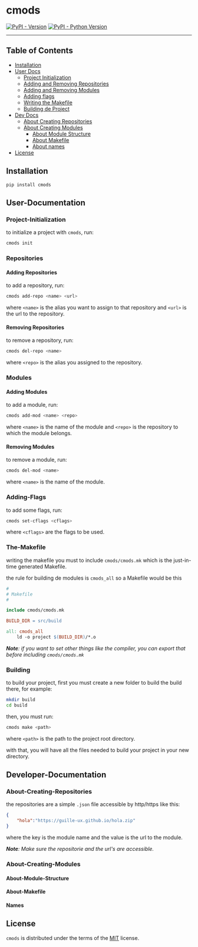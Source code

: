 # cmods

[![PyPI - Version](https://img.shields.io/pypi/v/cmods.svg)](https://pypi.org/project/cmods)
[![PyPI - Python Version](https://img.shields.io/pypi/pyversions/cmods.svg)](https://pypi.org/project/cmods)

-----

## Table of Contents

- [Installation](#installation)
- [User Docs](#user-documentation)
    - [Project Initialization](#project-initialization)
    - [Adding and Removing Repositories](#repositories)
    - [Adding and Removing Modules](#modules)
    - [Adding flags](#adding-flags)
    - [Writing the Makefile](#the-makefile)
    - [Building de Project](#building)
- [Dev Docs](#developer-documentation)
    - [About Creating Repositories](#about-creating-repositories)
    - [About Creating Modules](#about-creating-modules)
        - [About Module Structure](#about-module-structure)
        - [About Makefile](#about-makefile)
        - [About names](#names)
- [License](#license)

## Installation

```console
pip install cmods
```

## User-Documentation

### Project-Initialization

to initialize a project with `cmods`, run:

```bash
cmods init
```

### Repositories

#### Adding Repositories
to add a repository, run:
```bash
cmods add-repo <name> <url>
```
where `<name>` is the alias you want to assign to that repository and `<url>`
is the url to the repository.

#### Removing Repositories
to remove a repository, run:
```bash
cmods del-repo <name>
```

where `<repo>` is the alias you assigned to the repository.

### Modules

#### Adding Modules

to add a module, run:
```bash
cmods add-mod <name> <repo>
```

where `<name>` is the name of the module and `<repo>` is the repository to which the module belongs.

#### Removing Modules

to remove a module, run:
```bash
cmods del-mod <name>
```

where `<name>` is the name of the module.

### Adding-Flags

to add some flags, run:
```bash
cmods set-cflags <cflags>
```

where `<cflags>` are the flags to be used.

### The-Makefile

writing the makefile you must to include `cmods/cmods.mk` which is the just-in-time generated Makefile.

the rule for building de modules is `cmods_all` so a Makefile would be this
```Makefile
#
# Makefile
#

include cmods/cmods.mk

BUILD_DIR = src/build

all: cmods_all
    ld -o project $(BUILD_DIR)/*.o

```

***Note**:  if you want to set other things like the compiler, you can export that before including `cmods/cmods.mk`*

### Building

to build your project, first you must create a new folder to build the build there, for example:

```bash
mkdir build
cd build
```

then, you must run:

```bash
cmods make <path>
```

where `<path>` is the path to the project root directory.

with that, you will have all the files needed to build your project in your new directory.

## Developer-Documentation

### About-Creating-Repositories

the repositories are a simple `.json` file accessible by http/https like this:

```json
{
	"hola":"https://guille-ux.github.io/hola.zip"
}
```

where the key is the module name and the value is the url to the module.

***Note**: Make sure the repositorie and the url's are accessible.*

### About-Creating-Modules

#### About-Module-Structure

#### About-Makefile

#### Names

## License

`cmods` is distributed under the terms of the [MIT](https://spdx.org/licenses/MIT.html) license.
